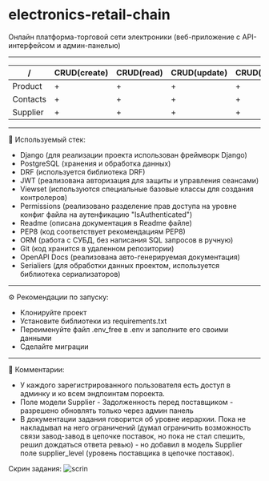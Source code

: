 # electronics-retail-chain

Онлайн платформа-торговой сети электроники (веб-приложение с API-интерфейсом и админ-панелью)
___

 /        | CRUD(create) | CRUD(read) | CRUD(update) | CRUD(delete) 
----------|--------------|------------|--------------|--------------
 Product  | +            | +          | +            | +            
 Contacts | +            | +          | +            | +            
 Supplier | +            | +          | +            | +            

___
🧩 Используемый стек:

- Django (для реализации проекта использован фреймворк Django)
- PostgreSQL (хранения и обработка данных)
- DRF (используется библиотека DRF)
- JWT (реализована авторизация для защиты и управления сеансами)
- Viewset (используются специальные базовые классы для создания контролеров)
- Permissions (реализовано разделение прав доступа на уровне конфиг файла на аутенфикацию "IsAuthenticated")
- Readme (описана документация в Readme файле)
- PEP8 (код соответствует рекомендациям PEP8)
- ORM (работа с СУБД, без написания SQL запросов в ручную)
- Git (код хранится в удаленном репозитории)
- OpenAPI Docs (реализована авто-генерируемая документация)
- Serialiers (для обработки данных проектом, используется библиотека сериализаторов)

___
⚙️ Рекомендации по запуску:

- Клонируйте проект
- Установите библиотеки из requirements.txt
- Переименуйте файл .env_free в .env и заполните его своими данными
- Сделайте миграции

___
💬 Комментарии:

- У каждого зарегистрированного пользователя есть доступ в админку и ко всем эндпоинтам пороекта.
- Поле модели Supplier - Задолженность перед поставщиком - разрешено обновлять только через админ панель
- В документации задания говорится об уровне иерархии. Пока не накладывал на него ограничений
  (думал ограничить возможность связи завод-завод в цепочке поставок, но пока не стал
  спешить, решил дождаться ответа ревью) - но добавил в модель
  Supplier поле supplier_level (уровень поставщика в цепочке поставок).

Скрин задания:
![scrin](https://sun9-78.userapi.com/impg/quDhDIySPi9lHqjLL4M5ee52eLnzhDDO1oXGXQ/Mb8uhL5Jz-k.jpg?size=753x2160&quality=95&sign=b627ca12d1d6eb8cd5295291910d72d9&type=album)
